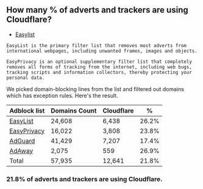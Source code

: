 ## How many % of adverts and trackers are using Cloudflare?


- [Easylist](https://web.archive.org/web/20210516110248/https://easylist.to/)
```
EasyList is the primary filter list that removes most adverts from international webpages, including unwanted frames, images and objects.

EasyPrivacy is an optional supplementary filter list that completely removes all forms of tracking from the internet, including web bugs, tracking scripts and information collectors, thereby protecting your personal data.
```


We picked domain-blocking lines from the list and filtered out domains which has exception rules.
Here's the result.


| Adblock list | Domains Count | Cloudflare | % |
| --- | --- | --- | --- |
| [EasyList](https://easylist.to/easylist/easylist.txt) | 24,608 | 6,438 | 26.2% |
| [EasyPrivacy](https://easylist.to/easylist/easyprivacy.txt) | 16,022 | 3,808 | 23.8% |
| [AdGuard](https://adguardteam.github.io/AdGuardSDNSFilter/Filters/filter.txt) | 41,429 | 7,207 | 17.4% |
| [AdAway](https://raw.githubusercontent.com/AdAway/adaway.github.io/master/hosts.txt) | 2,075 | 559 | 26.9% |
| Total | 57,935 | 12,641 | 21.8% |


### 21.8% of adverts and trackers are using Cloudflare.